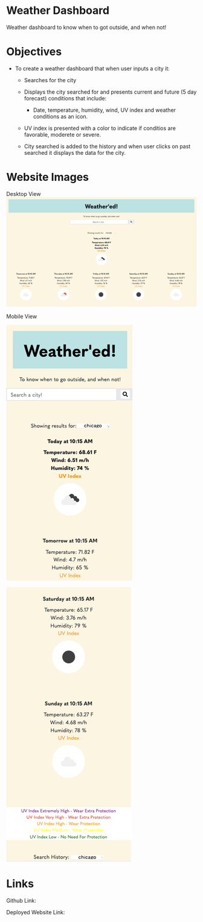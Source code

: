 # Weather Dashboard
Weather dashboard to know when to got outside, and when not!

# Objectives
- To create a weather dashboard that when user inputs a city it:
    - Searches for the city

    - Displays the city searched for and presents current and future (5 day forecast) conditions that include:
        - Date, temperature, humidity, wind, UV index and weather conditions as an icon.

    - UV index is presented with a color to indicate if conditios are favorable, moderete or severe. 

    - City searched is added to the history and when user clicks on past searched it displays the data for the city.

# Website Images
Desktop View
![Desktop](./assets/images/desktop.png)

Mobile View

![Mobile1](./assets/images/mobile1.png)

![Mobile2](./assets/images/mobile2.png)

# Links
Github Link:

Deployed Website Link: 

